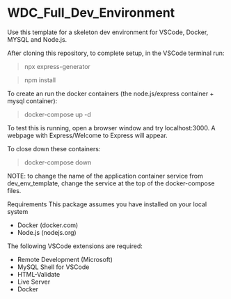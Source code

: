 # WDC_Full_Dev_Environment
Use this template for a skeleton dev environment for VSCode, Docker, MYSQL and Node.js.

After cloning this repository, to complete setup, in the VSCode terminal run:
> npx express-generator

> npm install

To create an run the docker containers (the node.js/express container + mysql container):
> docker-compose up -d

To test this is running, open a browser window and try localhost:3000.  A webpage with Express/Welcome to Express will appear.

To close down these containers:
> docker-compose down

NOTE: to change the name of the application container service from dev_env_template, change the service at the top of the docker-compose files.

Requirements
This package assumes you have installed on your local system
- Docker (docker.com)
- Node.js (nodejs.org)

The following VSCode extensions are required:
- Remote Development (Microsoft)
- MySQL Shell for VSCode
- HTML-Validate
- Live Server
- Docker





